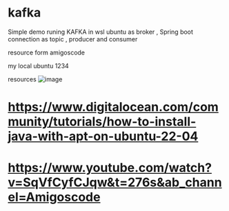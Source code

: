 # kafka
Simple demo runing KAFKA in wsl ubuntu as broker , Spring boot connection as topic , producer and consumer 

resource form amigoscode

my local ubuntu 1234

resources 
![image](https://user-images.githubusercontent.com/20963656/228290585-872801f8-f62a-45be-a8c5-a1f17e172a3c.png)

# https://www.digitalocean.com/community/tutorials/how-to-install-java-with-apt-on-ubuntu-22-04
# https://www.youtube.com/watch?v=SqVfCyfCJqw&t=276s&ab_channel=Amigoscode
